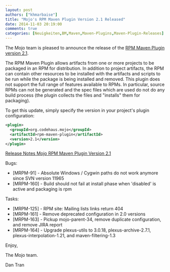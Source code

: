 ```yaml
---
layout: post
authors: ["khmarbaise"]
title: "Mojo's RPM Maven Plugin Version 2.1 Released"
date: 2014-11-03 20:19:00
comments: true
categories: [Neuigkeiten,BM,Maven,Maven-Plugins,Maven-Plugin-Releases]
---
```

The Mojo team is pleased to announce the release of the 
[RPM Maven Plugin version 2.1](http://mojo.codehaus.org/rpm-maven-plugin/).

The RPM Maven Plugin allows artifacts from one or more projects to be
packaged in an RPM for distribution. In addition to project artifacts, the
RPM can contain other resources to be installed with the artifacts and
scripts to be run while the package is being installed and removed. This
plugin does not support the full range of features available to RPMs. In
particular, source RPMs can not be generated and the spec files which are
used do not do any build process (the plugin collects the files and
"installs" them for packaging).


To get this update, simply specify the version in your project's plugin
configuration:

```xml
<plugin>
  <groupId>org.codehaus.mojo</groupId>
  <artifactId>rpm-maven-plugin</artifactId>
  <version>2.1</version>
</plugin>
```

<!-- more -->

[Release Notes Mojo RPM Maven Plugin Version 2.1](http://jira.codehaus.org/secure/ReleaseNote.jspa?projectId=11970&version=20367)

Bugs:

 * [MRPM-91] - Absolute Windows / Cygwin paths do not work anymore since SVN version 11965
 * [MRPM-160] - Build should not fail at install phase when 'disabled' is active and packaging is rpm

Tasks:

 * [MRPM-125] - RPM site: Mailing lists links return 404
 * [MRPM-161] - Remove deprecated configuration in 2.0 versions
 * [MRPM-163] - Pickup mojo-parent-34, remove duplicate configuration, and remove JIRA report
 * [MRPM-164] - Upgrade plexus-utils to 3.0.18, plexus-archive-2.7.1, plexus-interpolation-1.21, and maven-filtering-1.3


Enjoy,

The Mojo team.

Dan Tran
